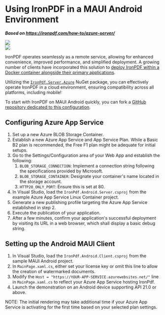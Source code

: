 # Using IronPDF in a MAUI Android Environment

***Based on <https://ironpdf.com/how-to/azure-server/>***


<div class="container-fluid">
    <div class="row">
        <div class="col-md-2">
            <img src="https://ironpdf.com/img/platforms/h74/azure.svg">
        </div>
        <div class="col-md-2">
            <img src="https://ironpdf.com/img/platforms/h74/android.svg">
        </div>
    </div>
</div>

IronPDF operates seamlessly as a remote service, allowing for enhanced convenience, improved performance, and simplified deployment. A growing number of clients have incorporated this solution to [deploy IronPDF within a Docker container alongside their primary applications](https://hub.docker.com/r/ironsoftwareofficial/ironpdfengine).

Utilizing the [`IronPdf.Server.Azure`](https://www.nuget.org/packages/IronPdf.Server.Azure) NuGet package, you can effectively operate IronPDF in a cloud environment, ensuring compatibility across all platforms, including mobile!

To start with IronPDF on MAUI Android quickly, you can fork a [GitHub repository dedicated to this configuration](https://github.com/IronSoftware/IronPDF.Android.Example).

## Configuring Azure App Service

1. Set up a new Azure BLOB Storage Container.
2. Establish a new Azure App Service and App Service Plan. While a Basic B2 plan is recommended, the Free F1 plan might be adequate for initial setups.
3. Go to the Settings/Configuration area of your Web App and establish the following:
   1. `BLOB_STORAGE_CONNECTION`: Implement a connection string following the specifications provided by Microsoft.
   2. `BLOB_STORAGE_CONTAINER`: Designate your container's name located in the storage account.
   3. `HTTP20_ONLY_PORT`: Ensure this is set at 80.
4. In Visual Studio, load the `IronPdf.Android.Server.csproj` from the example Azure App Service Linux Container project.
5. Generate a new publishing profile targeting the Azure App Service established in step 2.
6. Execute the publication of your application.
7. After a few minutes, confirm your application's successful deployment by visiting its URL in a web browser, which shall display a basic debug string.

## Setting up the Android MAUI Client

1. In Visual Studio, load the `IronPdf.Android.Client.csproj` from the sample MAUI Android project.
2. In `MainPage.xaml.cs`, either set your license key or omit this line to allow the creation of watermarked documents.
3. Modify the `Host = "https://YOUR-APP-SERVICE.azurewebsites.net/"` line in `MainPage.xaml.cs` to reflect your Azure App Service hosting IronPdf.
4. Launch the demonstration on an Android device supporting API 21.0 or above.

NOTE: The initial rendering may take additional time if your Azure App Service is activating for the first time based on your selected plan settings.